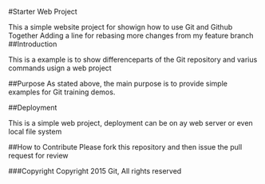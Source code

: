 #Starter Web Project

This a simple website project for
showign how to use Git and Github Together
Adding a line for rebasing
more changes from my feature branch
##Introduction

This is a example is to show differenceparts
of the Git repository and varius commands
usign a web project

##Purpose
As stated above, the main purpose is 
to provide simple examples for Git training
demos.

##Deployment

This is a simple web project, deployment
can be on ay web server or even local
file system

##How to Contribute
Please fork this repository and then issue the pull request for review

###Copyright
Copyright 2015 Git, All rights reserved